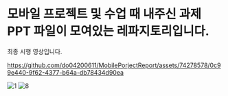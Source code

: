 <H1>모바일 프로젝트 및 수업 때 내주신 과제 PPT 파일이 모여있는 레파지토리입니다.</H1>

최종 시행 영상입니다.




https://github.com/do04200611/MobilePorjectReport/assets/74278578/0c99e440-9f62-4377-b64a-db78434d90ea

![1](https://github.com/do04200611/MobilePorjectReport/assets/74278578/99402add-3ee7-4545-b37b-e463f53aefbd)
![8](https://github.com/do04200611/MobilePorjectReport/assets/74278578/8763eff4-2990-4de4-a496-669a29b365b0)

